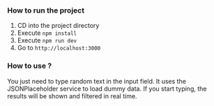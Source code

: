 ### How to run the project
1. CD into the project directory
2. Execute `npm install`
3. Execute `npm run dev`
4. Go to `http://localhost:3000`

### How to use ?
You just need to type random text in the input field. It uses the JSONPlaceholder service to load dummy data.
If you start typing, the results will be shown and filtered in real time.